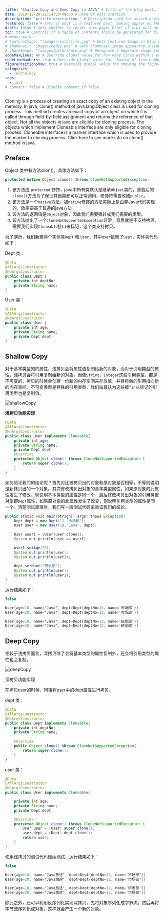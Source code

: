 ```yaml
---
title: "Shallow Copy and Deep Copy in JAVA" # Title of the blog post.
date: 2019-12-29T22:14:03+08:00 # Date of post creation.
description: "Article description." # Description used for search engine.
featured: false # Sets if post is a featured post, making appear on the home page side bar.
draft: false # Sets whether to render this page. Draft of true will not be rendered.
toc: true # Controls if a table of contents should be generated for first-level links automatically.
# menu: main
# featureImage: "/images/path/file.jpg" # Sets featured image on blog post.
# thumbnail: "images/code1.png" # Sets thumbnail image appearing inside card on homepage.
# shareImage: "/images/path/share.png" # Designate a separate image for social media sharing.
codeMaxLines: 40 # Override global value for how many lines within a code block before auto-collapsing.
codeLineNumbers: true # Override global value for showing of line numbers within code block.
figurePositionShow: true # Override global value for showing the figure label.
categories:
  - Technology
tags:
  - java
# comment: false # Disable comment if false.
---
```

Cloning is a process of creating an exact copy of an existing object in the memory. In java, clone() method of java.lang.Object class is used for cloning process. This method creates an exact copy of an object on which it is called through field-by-field assignment and returns the reference of that object. Not all the objects in java are eligible for cloning process. The objects which implement Cloneable interface are only eligible for cloning process. Cloneable interface is a marker interface which is used to provide the marker to cloning process. Click here to see more info on clone() method in java.
<!--more-->

## Preface

Object  类中有方法clion()，具体方法如下：

```java
protected native Object clone() throws CloneNotSupportedException;
```

1. 该方法由 `protected` 修饰，java中所有类默认是继承`Object`类的，重载后的`clone()`方法为了保证其他类都可以正常调用，修饰符需要改成`public`。
2. 该方法是一个`native`方法，被`native`修饰的方法实际上是由非Java代码实现的，效率要高于普通的java方法。
3. 该方法的返回值是`Object`对象，因此我们需要强转成我们需要的类型。
4. 该方法抛出了一个`CloneNotSupportedException`异常，意思就是不支持拷贝，需要我们实现`Cloneable`接口来标记，这个类支持拷贝。

为了演示，我们新建两个实体类`Dept` 和 `User`，其中`User`依赖了`Dept`，实体类代码如下：

Dept 类：

```java
@Data
@AllArgsConstructor
@NoArgsConstructor
public class Dept {
    private int deptNo;
    private String name;
}
```

User 类：

```java
@Data
@AllArgsConstructor
@NoArgsConstructor
public class User {
    private int age;
    private String name;
    private Dept dept;
}
```

## Shallow Copy

对于基本类型的的属性，浅拷贝会将属性值复制给新的对象，而对于引用类型的属性，浅拷贝会将引用复制给新的对象。而像`String`，`Integer`这些引用类型，都是不可变的，拷贝的时候会创建一份新的内存空间来存放值，并且将新的引用指向新的内存空间。不可变类型是特殊的引用类型，我们姑且认为这些被`final`标记的引用类型也是复制值。

![shallowCopy](/post/picture/ShallowCopy.png)

**浅拷贝功能实现**

```java
@Data
@AllArgsConstructor
@NoArgsConstructor
public class User implements Cloneable{
    private int age;
    private String name;
    private Dept dept;
    @Override
    protected Object clone() throws CloneNotSupportedException {
        return super.clone();
    }
}
```

如何验证我们的结论呢？首先对比被拷贝出的对象和原对象是否相等，不等则说明是新拷贝出的一个对象。其次修改拷贝出对象的基本类型属性，如果原对象的此属性发生了修改，则说明基本类型的属性是同一个，最后修改拷贝出对象的引用类型对象即`Dept`属性，如果原对象的此属性发生了改变，则说明引用类型的属性是同一个。清楚测试原理后，我们写一段测试代码来验证我们的结论。

```java
public static void main(Strign[] args) thows Exception{
    Dept dept = new Dept(12,"市场部");
    User user = new User(18,"Java", dept);
    
    User user1 = (User)user.clone();
    System.out.println(user == user1);

    user1.setAge(20);
    System.out.println(user);
    System.out.println(user1);
    
    dept.setName("研发部");
    System.out.println(user);
    System.out.println(user1);
}
```

运行结果如下：

```java
false

User{age=18, name='Java', dept=Dept{deptNo=12, name='市场部'}}
User{age=20, name='Java', dept=Dept{deptNo=12, name='市场部'}}

User{age=18, name='Java', dept=Dept{deptNo=12, name='研发部'}}
User{age=20, name='Java', dept=Dept{deptNo=12, name='研发部'}}
```



## Deep Copy

相较于浅拷贝而言，深拷贝除了会将基本类型的属性复制外，还会将引用类型的属性也会复制。

![deepCopy](/post/picture/DeepCopy.png)

深拷贝功能实现

在拷贝user的时候，同事将user中的dept属性进行拷贝。

dept 类：

```java
@Data
@AllArgsConstructor
@NoArgsXonstructor
public class Dept implements Cloneable{
    private int deptNo;
    private String name;
    
    @Override
    public Object clone() throws CloneNotSupportedException{
        return super.clone();
    }
}
```

user 类：

```java
@Data
@AllArgsConstructor
@NoArgsConstructor
public class User implements Cloneable{

    private int age;
    private String name;
    private Dept dept;

    @Override
    protected Object clone() throws CloneNotSupportedException {
        User user = (User) super.clone();
        user.dept = (Dept) dept.clone();
        return user;
    }
}
```

使用浅拷贝的测试代码继续测试，运行结果如下：

```java
false

User{age=18, name='Java旅途', dept=Dept{deptNo=12, name='市场部'}}
User{age=20, name='Java旅途', dept=Dept{deptNo=12, name='市场部'}}

User{age=18, name='Java旅途', dept=Dept{deptNo=12, name='研发部'}}
User{age=20, name='Java旅途', dept=Dept{deptNo=12, name='市场部'}}
```

除此之外，还可以利用反序列化实现深拷贝，先将对象序列化成字节流，然后再将字节流序列化成对象，这样就会产生一个新的对象。
